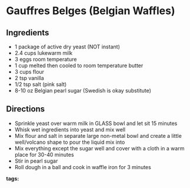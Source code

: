 # Gauffres Belges (Belgian Waffles)

## Ingredients

* 1 package of active dry yeast (NOT instant)
* 2.4 cups lukewarm milk
* 3 eggs room temperature
* 1 cup melted then cooled to room temperature butter
* 3 cups flour
* 2 tsp vanilla
* 1/2 tsp salt (pink salt)
* 8-10 oz Belgian pearl sugar (Swedish is okay substitute)

## Directions

* Sprinkle yeast over warm milk in GLASS bowl and let sit 15 minutes
* Whisk wet ingredients into yeast and mix well
* Mix flour and salt in separate large non-metal bowl and create a little well/volcano shape to pour the liquid mix into 
* Mix everything except the sugar well and cover with a cloth in a warm place for 30-40 minutes
* Stir in pearl sugar 
* Roll dough in a ball and cook in waffle iron for 3 minutes

__tags:__ 
